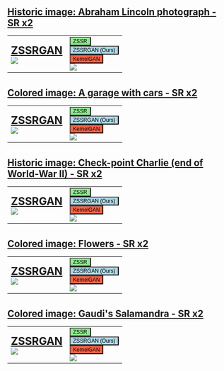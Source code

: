 <html style="width: 100%;height:100%;">
<head>
<style>
body { position:absolute; top:0; bottom:0; right:0; left:0; }
table, th, td {
  border: 0px solid black;
}
</style>
</head>
<body style="width: 200%;">

<span style="font-weight: bold; font-size: 1.5em; "><u>Historic image: Abraham Lincoln photograph - SR x2 </u></span>
<table>
    <tbody>
        <tr>
            <td>
              <font size="5"><u><b id="Lincoln text">ZSSRGAN</b><br></u></font>
                <img src="../ZSSRGAN/data/Lincoln_ZSSRGAN.png" id="Lincoln img">
            </td>
            <td style="vertical-align:bottom">
                <button onclick="change_img('Lincoln', 'ZSSR')" style="font-size: 12px;background-color:lightgreen">ZSSR</button>
                <br>
                <button onclick="change_img('Lincoln', 'ZSSRGAN')" style="font-size: 12px;background-color:lightblue">ZSSRGAN (Ours)</button>
                <br>
                <button onclick="change_img('Lincoln', 'KERGAN')" style="font-size: 12px;background-color:tomato">KernelGAN</button>
                <br>
                <img src="../ZSSRGAN/data/Lincoln.png">
            </td>
        </tr>
    </tbody>
</table>
<br>
<span style="font-weight: bold; font-size: 1.5em; "><u>Colored image: A garage with cars - SR x2 </u></span>
<table>
    <tbody>
        <tr>
            <td>
              <font size="5"><u><b id="cars text">ZSSRGAN</b><br></u></font>
                <img src="../ZSSRGAN/data/cars_ZSSRGAN.png" id="cars img">
            </td>
            <td style="vertical-align:bottom">
                <button onclick="change_img('cars', 'ZSSR')" style="font-size: 12px;background-color:lightgreen">ZSSR</button>
                <br>
                <button onclick="change_img('cars', 'ZSSRGAN')" style="font-size: 12px;background-color:lightblue">ZSSRGAN (Ours)</button>
                <br>
                <button onclick="change_img('cars', 'KERGAN')" style="font-size: 12px;background-color:tomato">KernelGAN</button>
                <br>
                <img src="../ZSSRGAN/data/cars.png">
            </td>
        </tr>
    </tbody>
</table>
<br>
<span style="font-weight: bold; font-size: 1.5em; "><u>Historic image: Check-point Charlie (end of World-War II) - SR x2 </u></span>
<table>
    <tbody>
        <tr>
            <td>
              <font size="5"><u><b id="charlie text">ZSSRGAN</b><br></u></font>
                <img src="../ZSSRGAN/data/charlie_ZSSRGAN.png" id="charlie img">
            </td>
            <td style="vertical-align:bottom">
                <button onclick="change_img('charlie', 'ZSSR')" style="font-size: 12px;background-color:lightgreen">ZSSR</button>
                <br>
                <button onclick="change_img('charlie', 'ZSSRGAN')" style="font-size: 12px;background-color:lightblue">ZSSRGAN (Ours)</button>
                <br>
                <button onclick="change_img('charlie', 'KERGAN')" style="font-size: 12px;background-color:tomato">KernelGAN</button>
                <br>
                <img src="../ZSSRGAN/data/charlie.png">
            </td>
        </tr>
    </tbody>
</table>
<br>
<span style="font-weight: bold; font-size: 1.5em; "><u>Colored image: Flowers - SR x2 </u></span>
<table>
    <tbody>
        <tr>
            <td>
              <font size="5"><u><b id="flowers text">ZSSRGAN</b><br></u></font>
                <img src="../ZSSRGAN/data/flowers_ZSSRGAN.png" id="flowers img">
            </td>
            <td style="vertical-align:bottom">
                <button onclick="change_img('flowers', 'ZSSR')" style="font-size: 12px;background-color:lightgreen">ZSSR</button>
                <br>
                <button onclick="change_img('flowers', 'ZSSRGAN')" style="font-size: 12px;background-color:lightblue">ZSSRGAN (Ours)</button>
                <br>
                <button onclick="change_img('flowers', 'KERGAN')" style="font-size: 12px;background-color:tomato">KernelGAN</button>
                <br>
                <img src="../ZSSRGAN/data/flowers.png">
            </td>
        </tr>
    </tbody>
</table>
<br>
<span style="font-weight: bold; font-size: 1.5em; "><u>Colored image: Gaudi's Salamandra - SR x2 </u></span>
<table>
    <tbody>
        <tr>
            <td>
              <font size="5"><u><b id="salamandra text">ZSSRGAN</b><br></u></font>
                <img src="../ZSSRGAN/data/salamandra_ZSSRGAN.png" id="salamandra img">
            </td>
            <td style="vertical-align:bottom">
                <button onclick="change_img('salamandra', 'ZSSR')" style="font-size: 12px;background-color:lightgreen">ZSSR</button>
                <br>
                <button onclick="change_img('salamandra', 'ZSSRGAN')" style="font-size: 12px;background-color:lightblue">ZSSRGAN (Ours)</button>
                <br>
                <button onclick="change_img('salamandra', 'KERGAN')" style="font-size: 12px;background-color:tomato">KernelGAN</button>
                <br>
                <img src="../ZSSRGAN/data/salamandra.png">
            </td>
        </tr>
    </tbody>
</table>
  
</body>
<script>
function get_name(name){
  if (name == "ZSSRGAN"){
    return "ZSSRGAN (Ours)";
  }
  if (name == "KERGAN"){
    return "KernelGAN";
  }
  return "ZSSR";
}
function change_img(name, method) {
  document.getElementById(name + " img").src = "../ZSSRGAN/data/" + name + "_" + method + ".png";
  document.getElementById(name + " text").innerHTML = get_name(method);
}
</script>
</html>
